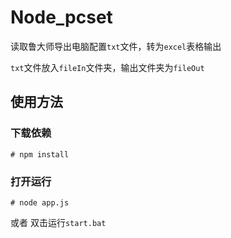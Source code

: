 # Node_pcset
读取鲁大师导出电脑配置`txt`文件，转为`excel`表格输出

`txt`文件放入`fileIn`文件夹，输出文件夹为`fileOut`

## 使用方法

### 下载依赖

```shell
# npm install
```

### 打开运行

```shell
# node app.js
```

或者 双击运行`start.bat` 
